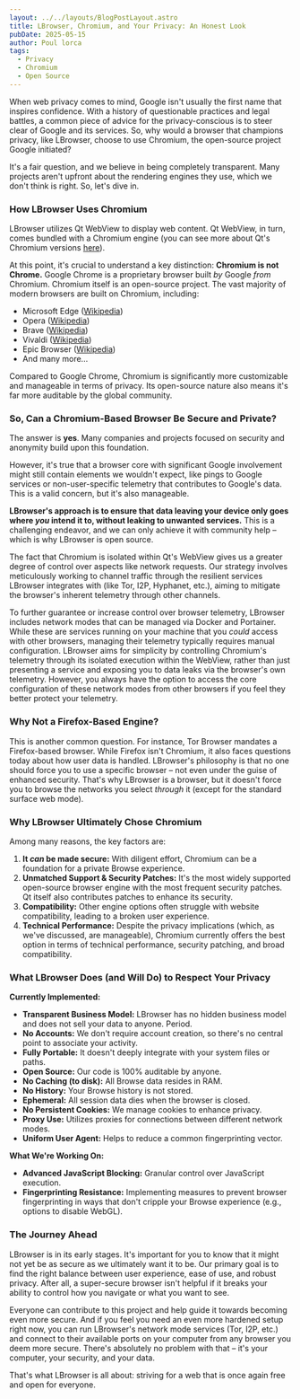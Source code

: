 ```yaml
---
layout: ../../layouts/BlogPostLayout.astro
title: LBrowser, Chromium, and Your Privacy: An Honest Look
pubDate: 2025-05-15
author: Poul lorca
tags:
  - Privacy
  - Chromium
  - Open Source
---
```


When web privacy comes to mind, Google isn't usually the first name that inspires confidence. With a history of questionable practices and legal battles, a common piece of advice for the privacy-conscious is to steer clear of Google and its services. So, why would a browser that champions privacy, like LBrowser, choose to use Chromium, the open-source project Google initiated?

It's a fair question, and we believe in being completely transparent. Many projects aren't upfront about the rendering engines they use, which we don't think is right. So, let's dive in.

### How LBrowser Uses Chromium

LBrowser utilizes Qt WebView to display web content. Qt WebView, in turn, comes bundled with a Chromium engine (you can see more about Qt's Chromium versions [here](https://wiki.qt.io/QtWebEngine/ChromiumVersions)).

At this point, it's crucial to understand a key distinction: **Chromium is not Chrome.**
Google Chrome is a proprietary browser built *by* Google *from* Chromium. Chromium itself is an open-source project. The vast majority of modern browsers are built on Chromium, including:

* Microsoft Edge ([Wikipedia](https://en.wikipedia.org/wiki/Microsoft_Edge))
* Opera ([Wikipedia](https://en.wikipedia.org/wiki/Opera_(web_browser)))
* Brave ([Wikipedia](https://en.wikipedia.org/wiki/Brave_(web_browser)))
* Vivaldi ([Wikipedia](https://en.wikipedia.org/wiki/Vivaldi_(web_browser)))
* Epic Browser ([Wikipedia](https://en.wikipedia.org/wiki/Epic_(web_browser)))
* And many more...

Compared to Google Chrome, Chromium is significantly more customizable and manageable in terms of privacy. Its open-source nature also means it's far more auditable by the global community.

### So, Can a Chromium-Based Browser Be Secure and Private?

The answer is **yes**. Many companies and projects focused on security and anonymity build upon this foundation.

However, it's true that a browser core with significant Google involvement might still contain elements we wouldn't expect, like pings to Google services or non-user-specific telemetry that contributes to Google's data. This is a valid concern, but it's also manageable.

**LBrowser's approach is to ensure that data leaving your device only goes where *you* intend it to, without leaking to unwanted services.** This is a challenging endeavor, and we can only achieve it with community help – which is why LBrowser is open source.

The fact that Chromium is isolated within Qt's WebView gives us a greater degree of control over aspects like network requests. Our strategy involves meticulously working to channel traffic through the resilient services LBrowser integrates with (like Tor, I2P, Hyphanet, etc.), aiming to mitigate the browser's inherent telemetry through other channels.

To further guarantee or increase control over browser telemetry, LBrowser includes network modes that can be managed via Docker and Portainer. While these are services running on your machine that you *could* access with other browsers, managing their telemetry typically requires manual configuration. LBrowser aims for simplicity by controlling Chromium's telemetry through its isolated execution within the WebView, rather than just presenting a service and exposing you to data leaks via the browser's own telemetry. However, you always have the option to access the core configuration of these network modes from other browsers if you feel they better protect your telemetry.

### Why Not a Firefox-Based Engine?

This is another common question. For instance, Tor Browser mandates a Firefox-based browser. While Firefox isn't Chromium, it also faces questions today about how user data is handled. LBrowser's philosophy is that no one should force you to use a specific browser – not even under the guise of enhanced security. That's why LBrowser is a browser, but it doesn't force you to browse the networks you select *through* it (except for the standard surface web mode).

### Why LBrowser Ultimately Chose Chromium

Among many reasons, the key factors are:

1.  **It *can* be made secure:** With diligent effort, Chromium can be a foundation for a private Browse experience.
2.  **Unmatched Support & Security Patches:** It's the most widely supported open-source browser engine with the most frequent security patches. Qt itself also contributes patches to enhance its security.
3.  **Compatibility:** Other engine options often struggle with website compatibility, leading to a broken user experience.
4.  **Technical Performance:** Despite the privacy implications (which, as we've discussed, are manageable), Chromium currently offers the best option in terms of technical performance, security patching, and broad compatibility.

### What LBrowser Does (and Will Do) to Respect Your Privacy

**Currently Implemented:**

* **Transparent Business Model:** LBrowser has no hidden business model and does not sell your data to anyone. Period.
* **No Accounts:** We don't require account creation, so there's no central point to associate your activity.
* **Fully Portable:** It doesn't deeply integrate with your system files or paths.
* **Open Source:** Our code is 100% auditable by anyone.
* **No Caching (to disk):** All Browse data resides in RAM.
* **No History:** Your Browse history is not stored.
* **Ephemeral:** All session data dies when the browser is closed.
* **No Persistent Cookies:** We manage cookies to enhance privacy.
* **Proxy Use:** Utilizes proxies for connections between different network modes.
* **Uniform User Agent:** Helps to reduce a common fingerprinting vector.

**What We're Working On:**

* **Advanced JavaScript Blocking:** Granular control over JavaScript execution.
* **Fingerprinting Resistance:** Implementing measures to prevent browser fingerprinting in ways that don't cripple your Browse experience (e.g., options to disable WebGL).

### The Journey Ahead

LBrowser is in its early stages. It's important for you to know that it might not yet be as secure as we ultimately want it to be. Our primary goal is to find the right balance between user experience, ease of use, and robust privacy. After all, a super-secure browser isn't helpful if it breaks your ability to control how you navigate or what you want to see.

Everyone can contribute to this project and help guide it towards becoming even more secure. And if you feel you need an even more hardened setup right now, you can run LBrowser's network mode services (Tor, I2P, etc.) and connect to their available ports on your computer from any browser you deem more secure. There's absolutely no problem with that – it's your computer, your security, and your data.

That's what LBrowser is all about: striving for a web that is once again free and open for everyone.